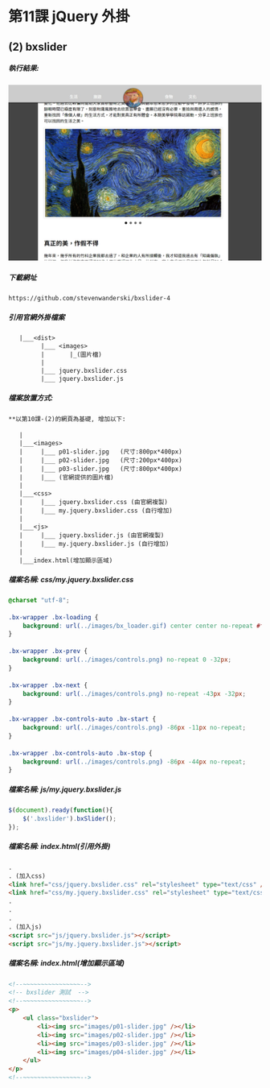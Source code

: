 # 第11課 jQuery 外掛


## (2) bxslider


##### 執行結果:
![GitHub Logo](/imgs/results11-2.jpg)


##### 下載網址
```
https://github.com/stevenwanderski/bxslider-4
```



##### 引用官網外掛檔案
```
   |___<dist>
         |___ <images>
         |       |_(圖片檔)
         |        
         |___ jquery.bxslider.css
         |___ jquery.bxslider.js
```



##### 檔案放置方式:
```
**以第10課-(2)的網頁為基礎, 增加以下:

   | 
   |___<images>
   |     |___ p01-slider.jpg   (尺寸:800px*400px)
   |     |___ p02-slider.jpg   (尺寸:200px*400px)
   |     |___ p03-slider.jpg   (尺寸:800px*400px)
   |     |___ (官網提供的圖片檔)   
   |     
   |___<css>
   |     |___ jquery.bxslider.css (由官網複製)
   |     |___ my.jquery.bxslider.css (自行增加) 
   |
   |___<js>
   |     |___ jquery.bxslider.js (由官網複製)    
   |     |___ my.jquery.bxslider.js (自行增加)     
   |
   |___index.html(增加顯示區域)  
```



##### 檔案名稱: css/my.jquery.bxslider.css
```css
@charset "utf-8";

.bx-wrapper .bx-loading {
    background: url(../images/bx_loader.gif) center center no-repeat #ffffff;
}

.bx-wrapper .bx-prev {
    background: url(../images/controls.png) no-repeat 0 -32px;
}

.bx-wrapper .bx-next {
    background: url(../images/controls.png) no-repeat -43px -32px;
}

.bx-wrapper .bx-controls-auto .bx-start {
    background: url(../images/controls.png) -86px -11px no-repeat;
}

.bx-wrapper .bx-controls-auto .bx-stop {
    background: url(../images/controls.png) -86px -44px no-repeat;
}
```



##### 檔案名稱: js/my.jquery.bxslider.js
```js
$(document).ready(function(){
    $('.bxslider').bxSlider();
});
```



##### 檔案名稱: index.html(引用外掛)  
```html
.
. (加入css)
<link href="css/jquery.bxslider.css" rel="stylesheet" type="text/css" />
<link href="css/my.jquery.bxslider.css" rel="stylesheet" type="text/css" />
.
.
.
. (加入js)
<script src="js/jquery.bxslider.js"></script>   
<script src="js/my.jquery.bxslider.js"></script> 
```



##### 檔案名稱: index.html(增加顯示區域)  
```html
<!--~~~~~~~~~~~~~~~~-->
<!-- bxslider 測試  -->
<!--~~~~~~~~~~~~~~~~-->
<p>        
    <ul class="bxslider">
        <li><img src="images/p01-slider.jpg" /></li>
        <li><img src="images/p02-slider.jpg" /></li>
        <li><img src="images/p03-slider.jpg" /></li>
        <li><img src="images/p04-slider.jpg" /></li>
    </ul>
</p>
<!--~~~~~~~~~~~~~~~~--> 
```

